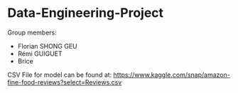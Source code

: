 # Data-Engineering-Project

Group members:
- Florian SHONG GEU
- Rémi GUIGUET
- Brice

CSV File for model can be found at:
https://www.kaggle.com/snap/amazon-fine-food-reviews?select=Reviews.csv
